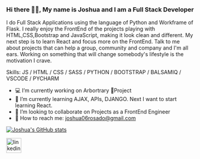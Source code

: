 ### Hi there 🤙🏽, My name is Joshua and I am a Full Stack Developer
I do Full Stack Applications using the language of Python and Workframe of Flask. I really enjoy the FrontEnd of the projects playing with HTML,CSS,Bootstrap and JavaScript, making it look clean and different. My next step is to learn React and focus more on the FrontEnd.
Talk to me about projects that can help a group, community and company and I'm all ears. Working on something that will change somebody's lifestyle is the motivation I crave.

Skills:  JS / HTML / CSS / SASS / PYTHON / BOOTSTRAP / BALSAMIQ / VSCODE / PYCHARM

- 💻 I’m currently working on Arbortrary 🌳Project 
- 🧠 I’m currently learning AJAX, APIs, DJANGO. Next I want to start learning React.
- 👥 I’m looking to collaborate on Projects as a FrontEnd Engineer 
- 📲 How to reach me: joshua06rosado@gmail.com 


[![Joshua's GitHub stats](https://github-readme-stats.vercel.app/api?username=JoshuaRosado)](https://github.com/anuraghazra/github-readme-stats)


[<img src='https://cdn.jsdelivr.net/npm/simple-icons@3.0.1/icons/linkedin.svg' alt='linkedin' height='40'>](https://www.linkedin.com/in/www.linkedin.com/in/joshua-rosado-olivencia/)  

